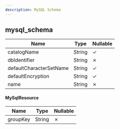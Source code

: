 ```yaml
---
description: MySQL Schema
---
```

mysql_schema
------------

| **Name**                | **Type** | **Nullable** |
| ----------------------- | -------- | ------------ |
| catalogName             | String   | &check;      |
| dbIdentifier            | String   | &cross;      |
| defaultCharacterSetName | String   | &check;      |
| defaultEncryption       | String   | &check;      |
| name                    | String   | &cross;      |

#### MySqlResource
| **Name** | **Type** | **Nullable** |
| -------- | -------- | ------------ |
| groupKey | String   | &cross;      |
